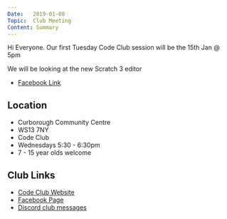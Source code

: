 ```yaml
---
Date:   2019-01-08
Topic:  Club Meeting
Content: Summary
---
```



Hi Everyone. Our first Tuesday Code Club session will be the 15th Jan @ 5pm

We will be looking at the new Scratch 3 editor

* [Facebook Link](https://www.facebook.com/1481985248595237/posts/1862606550533103/)

## Location

* Curborough Community Centre
* WS13 7NY
* Code Club
* Wednesdays 5:30 - 6:30pm
* 7 - 15 year olds welcome

## Club Links

* [Code Club Website](https://lichfield-code-club.github.io/)
* [Facebook Page](https://www.facebook.com/LichfieldCoders)
* [Discord club messages](https://discord.gg/szz6xGK)
